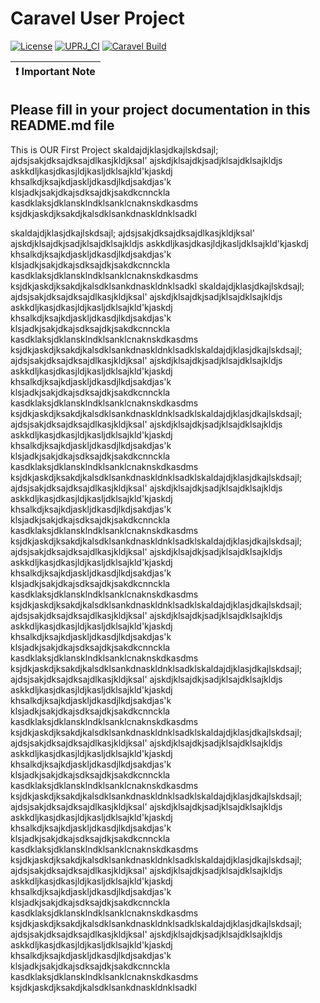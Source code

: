 # Caravel User Project

[![License](https://img.shields.io/badge/License-Apache%202.0-blue.svg)](https://opensource.org/licenses/Apache-2.0) [![UPRJ_CI](https://github.com/efabless/caravel_project_example/actions/workflows/user_project_ci.yml/badge.svg)](https://github.com/efabless/caravel_project_example/actions/workflows/user_project_ci.yml) [![Caravel Build](https://github.com/efabless/caravel_project_example/actions/workflows/caravel_build.yml/badge.svg)](https://github.com/efabless/caravel_project_example/actions/workflows/caravel_build.yml)

| :exclamation: Important Note            |
|-----------------------------------------|

## Please fill in your project documentation in this README.md file 


This is OUR First Project
skaldajdjklasjdkajlskdsajl;
ajdsjsakjdksajdksajdlkasjkldjksal'
ajskdjklsajdkjsadjklsajdklsajkldjs
askkdljkasjdkasjldjkasljdklsajkld'kjaskdj
khsalkdjksajkdjaskljdkasdjlkdjsakdjas'k
klsjadkjsakjdkajsdksajdkjsakdkcnnckla
kasdklaksjdklansklndklsanklcnaknskdkasdms
ksjdkjaskdjksakdjkalsdklsankdnaskldnklsadkl

skaldajdjklasjdkajlskdsajl;
ajdsjsakjdksajdksajdlkasjkldjksal'
ajskdjklsajdkjsadjklsajdklsajkldjs
askkdljkasjdkasjldjkasljdklsajkld'kjaskdj
khsalkdjksajkdjaskljdkasdjlkdjsakdjas'k
klsjadkjsakjdkajsdksajdkjsakdkcnnckla
kasdklaksjdklansklndklsanklcnaknskdkasdms
ksjdkjaskdjksakdjkalsdklsankdnaskldnklsadkl
skaldajdjklasjdkajlskdsajl;
ajdsjsakjdksajdksajdlkasjkldjksal'
ajskdjklsajdkjsadjklsajdklsajkldjs
askkdljkasjdkasjldjkasljdklsajkld'kjaskdj
khsalkdjksajkdjaskljdkasdjlkdjsakdjas'k
klsjadkjsakjdkajsdksajdkjsakdkcnnckla
kasdklaksjdklansklndklsanklcnaknskdkasdms
ksjdkjaskdjksakdjkalsdklsankdnaskldnklsadklskaldajdjklasjdkajlskdsajl;
ajdsjsakjdksajdksajdlkasjkldjksal'
ajskdjklsajdkjsadjklsajdklsajkldjs
askkdljkasjdkasjldjkasljdklsajkld'kjaskdj
khsalkdjksajkdjaskljdkasdjlkdjsakdjas'k
klsjadkjsakjdkajsdksajdkjsakdkcnnckla
kasdklaksjdklansklndklsanklcnaknskdkasdms
ksjdkjaskdjksakdjkalsdklsankdnaskldnklsadklskaldajdjklasjdkajlskdsajl;
ajdsjsakjdksajdksajdlkasjkldjksal'
ajskdjklsajdkjsadjklsajdklsajkldjs
askkdljkasjdkasjldjkasljdklsajkld'kjaskdj
khsalkdjksajkdjaskljdkasdjlkdjsakdjas'k
klsjadkjsakjdkajsdksajdkjsakdkcnnckla
kasdklaksjdklansklndklsanklcnaknskdkasdms
ksjdkjaskdjksakdjkalsdklsankdnaskldnklsadklskaldajdjklasjdkajlskdsajl;
ajdsjsakjdksajdksajdlkasjkldjksal'
ajskdjklsajdkjsadjklsajdklsajkldjs
askkdljkasjdkasjldjkasljdklsajkld'kjaskdj
khsalkdjksajkdjaskljdkasdjlkdjsakdjas'k
klsjadkjsakjdkajsdksajdkjsakdkcnnckla
kasdklaksjdklansklndklsanklcnaknskdkasdms
ksjdkjaskdjksakdjkalsdklsankdnaskldnklsadklskaldajdjklasjdkajlskdsajl;
ajdsjsakjdksajdksajdlkasjkldjksal'
ajskdjklsajdkjsadjklsajdklsajkldjs
askkdljkasjdkasjldjkasljdklsajkld'kjaskdj
khsalkdjksajkdjaskljdkasdjlkdjsakdjas'k
klsjadkjsakjdkajsdksajdkjsakdkcnnckla
kasdklaksjdklansklndklsanklcnaknskdkasdms
ksjdkjaskdjksakdjkalsdklsankdnaskldnklsadklskaldajdjklasjdkajlskdsajl;
ajdsjsakjdksajdksajdlkasjkldjksal'
ajskdjklsajdkjsadjklsajdklsajkldjs
askkdljkasjdkasjldjkasljdklsajkld'kjaskdj
khsalkdjksajkdjaskljdkasdjlkdjsakdjas'k
klsjadkjsakjdkajsdksajdkjsakdkcnnckla
kasdklaksjdklansklndklsanklcnaknskdkasdms
ksjdkjaskdjksakdjkalsdklsankdnaskldnklsadklskaldajdjklasjdkajlskdsajl;
ajdsjsakjdksajdksajdlkasjkldjksal'
ajskdjklsajdkjsadjklsajdklsajkldjs
askkdljkasjdkasjldjkasljdklsajkld'kjaskdj
khsalkdjksajkdjaskljdkasdjlkdjsakdjas'k
klsjadkjsakjdkajsdksajdkjsakdkcnnckla
kasdklaksjdklansklndklsanklcnaknskdkasdms
ksjdkjaskdjksakdjkalsdklsankdnaskldnklsadklskaldajdjklasjdkajlskdsajl;
ajdsjsakjdksajdksajdlkasjkldjksal'
ajskdjklsajdkjsadjklsajdklsajkldjs
askkdljkasjdkasjldjkasljdklsajkld'kjaskdj
khsalkdjksajkdjaskljdkasdjlkdjsakdjas'k
klsjadkjsakjdkajsdksajdkjsakdkcnnckla
kasdklaksjdklansklndklsanklcnaknskdkasdms
ksjdkjaskdjksakdjkalsdklsankdnaskldnklsadklskaldajdjklasjdkajlskdsajl;
ajdsjsakjdksajdksajdlkasjkldjksal'
ajskdjklsajdkjsadjklsajdklsajkldjs
askkdljkasjdkasjldjkasljdklsajkld'kjaskdj
khsalkdjksajkdjaskljdkasdjlkdjsakdjas'k
klsjadkjsakjdkajsdksajdkjsakdkcnnckla
kasdklaksjdklansklndklsanklcnaknskdkasdms
ksjdkjaskdjksakdjkalsdklsankdnaskldnklsadklskaldajdjklasjdkajlskdsajl;
ajdsjsakjdksajdksajdlkasjkldjksal'
ajskdjklsajdkjsadjklsajdklsajkldjs
askkdljkasjdkasjldjkasljdklsajkld'kjaskdj
khsalkdjksajkdjaskljdkasdjlkdjsakdjas'k
klsjadkjsakjdkajsdksajdkjsakdkcnnckla
kasdklaksjdklansklndklsanklcnaknskdkasdms
ksjdkjaskdjksakdjkalsdklsankdnaskldnklsadklskaldajdjklasjdkajlskdsajl;
ajdsjsakjdksajdksajdlkasjkldjksal'
ajskdjklsajdkjsadjklsajdklsajkldjs
askkdljkasjdkasjldjkasljdklsajkld'kjaskdj
khsalkdjksajkdjaskljdkasdjlkdjsakdjas'k
klsjadkjsakjdkajsdksajdkjsakdkcnnckla
kasdklaksjdklansklndklsanklcnaknskdkasdms
ksjdkjaskdjksakdjkalsdklsankdnaskldnklsadkl
